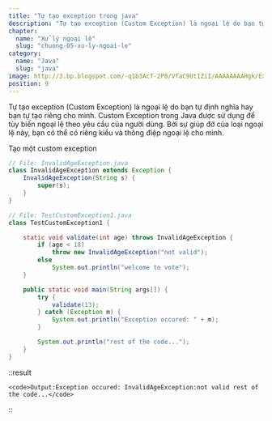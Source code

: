 ```yaml
---
title: "Tự tạo exception trong java"
description: "Tự tạo exception (Custom Exception) là ngoại lệ do bạn tự định nghĩa hay bạn tự tạo riêng cho mình, custom Exception trong Java được sử dụng để tùy biến ngoại lệ theo yêu cầu của người dùng"
chapter:
  name: "Xử lý ngoại lệ"
  slug: "chuong-05-xu-ly-ngoai-le"
category:
  name: "Java"
  slug: "java"
image: http://3.bp.blogspot.com/-q1b3Acf-2P8/VfaC9Ut1ZiI/AAAAAAAAHgk/Ex0j4ze5FSk/s1600/ExceptionClassHierarchy.png
position: 9
---
```


Tự tạo exception (Custom Exception) là ngoại lệ do bạn tự định nghĩa hay bạn tự tạo riêng cho mình. Custom Exception trong Java được sử dụng để tùy biến ngoại lệ theo yêu cầu của người dùng. Bởi sự giúp đỡ của loại ngoại lệ này, bạn có thể có riêng kiểu và thông điệp ngoại lệ cho mình.

<div class="example">Tạo một custom exception</div>

```java
// File: InvalidAgeException.java
class InvalidAgeException extends Exception {
    InvalidAgeException(String s) {
        super(s);
    }
}
```

```java
// File: TestCustomException1.java
class TestCustomException1 {

    static void validate(int age) throws InvalidAgeException {
        if (age < 18)
            throw new InvalidAgeException("not valid");
        else
            System.out.println("welcome to vote");
    }

    public static void main(String args[]) {
        try {
            validate(13);
        } catch (Exception m) {
            System.out.println("Exception occured: " + m);
        }

        System.out.println("rest of the code...");
    }
}
```

::result

    <code>Output:Exception occured: InvalidAgeException:not valid rest of the code...</code>

::
